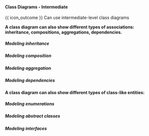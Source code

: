 <div id="title">

#### Class Diagrams - Intermediate

</div>

<span id="prereqs"><panel src="../classDiagramsBasic/unit-inElsewhere-asFlat.md" boilerplate header="%%{{ icon_prereq }} Design → Modeling → Class Diagrams (Basic)%%" /></span>

<span id="outcomes">{{ icon_outcome }} Can use intermediate-level class diagrams</span>

<div id="body">

**A class diagram can also show different types of associations: inheritance, compositions, aggregations, dependencies.**

<div class="indented">

##### Modeling inheritance

<panel type="seamless" src="../../../oop/inheritance/what/unit-inElsewhere-asFlat.md#main" boilerplate header="{{ icon_prereq }} OOP → Inheritance → What" alt="{{ icon_prereq }} OOP/Inheritance" />
<panel type="seamless" src="../../../../book/uml/classDiagrams/classInheritance/what/unit-inElsewhere-asFlat.md#main" boilerplate header="{{ icon_prereq }} UML → Class Diagrams → Inheritance → What" alt="{{ icon_prereq }} UML/Inheritance" />

##### Modeling composition

<panel type="seamless" src="../../../oop/associations/composition/unit-inElsewhere-asFlat.md#main" boilerplate header="{{ icon_prereq }} OOP → Associations → Composition" alt="{{ icon_prereq }} OOP/Composition" />
<panel type="seamless" src="../../../../book/uml/classDiagrams/composition/what/unit-inElsewhere-asFlat.md#main" boilerplate header="{{ icon_prereq }} UML → Class Diagrams → Composition → What" alt="{{ icon_prereq }} UML/Composition" />

##### Modeling aggregation

<panel type="seamless" src="../../../oop/associations/aggregation/unit-inElsewhere-asFlat.md#main" boilerplate header="{{ icon_prereq }} OOP → Associations → Aggregation" alt="{{ icon_prereq }} OOP/Aggregation" />
<panel type="seamless" src="../../../../book/uml/classDiagrams/aggregation/what/unit-inElsewhere-asFlat.md#main" boilerplate header="{{ icon_prereq }} UML → Class Diagrams → Aggregation → What" alt="{{ icon_prereq }} UML/Aggregation" />

##### Modeling dependencies

<panel type="seamless" src="../../../oop/associations/dependencies/unit-inElsewhere-asFlat.md#main" boilerplate header="{{ icon_prereq }} OOP → Associations → Dependencies" alt="{{ icon_prereq }} OOP/Dependencies" />
<panel type="seamless" src="../../../../book/uml/classDiagrams/dependencies/what/unit-inElsewhere-asFlat.md#main" boilerplate header="{{ icon_prereq }} UML → Class Diagrams → Dependencies → What" alt="{{ icon_prereq }} UML/Dependencies" />

</div>

**A class diagram can also show different types of class-like entities:**

<div class="indented">

##### Modeling enumerations

<panel type="seamless" src="../../../oop/classes/enumerations/unit-inElsewhere-asFlat.md#main" boilerplate header="{{ icon_prereq }} OOP → Classes → Enumerations" alt="{{ icon_prereq }} OOP/Enumerations" />
<panel type="seamless" src="../../../../book/uml/classDiagrams/enumerations/what/unit-inElsewhere-asFlat.md#main" boilerplate header="{{ icon_prereq }} UML → Class Diagrams → Enumerations → What" alt="{{ icon_prereq }} UML/Enumerations" />

##### Modeling abstract classes

<panel type="seamless" src="../../../oop/inheritance/abstractClasses/unit-inElsewhere-asFlat.md#main" boilerplate header="{{ icon_prereq }} OOP → Inheritance → Abstract Classes" alt="{{ icon_prereq }} OOP/AbstractClasses" />
<panel type="seamless" src="../../../../book/uml/classDiagrams/abstractClasses/what/unit-inElsewhere-asFlat.md#main" boilerplate header="{{ icon_prereq }} UML → Class Diagrams → Abstract Classes → What" alt="{{ icon_prereq }} UML/AbstractClasses" />

##### Modeling interfaces

<panel type="seamless" src="../../../oop/inheritance/interfaces/unit-inElsewhere-asFlat.md#main" boilerplate header="{{ icon_prereq }} OOP → Inheritance → Interfaces" alt="{{ icon_prereq }} OOP/Interfaces" />
<panel type="seamless" src="../../../../book/uml/classDiagrams/interfaces/what/unit-inElsewhere-asFlat.md#main" boilerplate header="{{ icon_prereq }} UML → Class Diagrams → Interfaces → What" alt="{{ icon_prereq }} UML/Interfaces" />

</div>

</div>

<div id="extras">
  <include src="exercisesPanel.md" boilerplate />
</div>